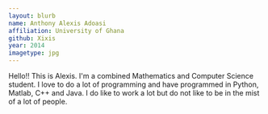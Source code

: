 ```yaml
---
layout: blurb
name: Anthony Alexis Adoasi
affiliation: University of Ghana
github: Xixis
year: 2014
imagetype: jpg
---
```


Hello!!
This is Alexis. I'm a combined Mathematics and Computer Science student.
I love to do a lot of programming and have programmed in Python, Matlab, C++ and Java.
I do like to work a lot but do not like to be in the mist of a lot of people.
